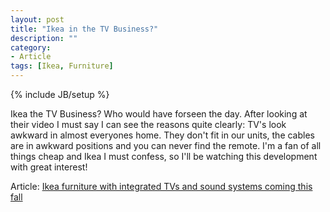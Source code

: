 ```yaml
---
layout: post
title: "Ikea in the TV Business?"
description: ""
category: 
- Article     
tags: [Ikea, Furniture]
---
```

{% include JB/setup %}

Ikea the TV Business? Who would have forseen the day. After looking at their
video I must say I can see the reasons quite clearly: TV's look awkward in 
almost everyones home. They don't fit in our units, the cables are in awkward
 positions and you can never find the remote. I'm a fan of all things cheap and
 Ikea I must confess, so I'll be watching this development with great interest!
 
 Article: [Ikea furniture with integrated TVs and sound systems coming this fall](http://www.theverge.com/2012/4/17/2954230/ikea-tv-sound-furniture-autumn-release-date)
